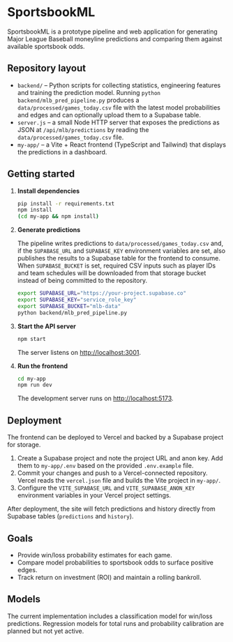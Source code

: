 # SportsbookML

SportsbookML is a prototype pipeline and web application for generating
Major League Baseball moneyline predictions and comparing them against
available sportsbook odds.

## Repository layout

- `backend/` &ndash; Python scripts for collecting statistics, engineering
  features and training the prediction model. Running
  `python backend/mlb_pred_pipeline.py` produces a
  `data/processed/games_today.csv` file with the latest model
  probabilities and edges and can optionally upload them to a Supabase table.
- `server.js` &ndash; a small Node HTTP server that exposes the predictions
  as JSON at `/api/mlb/predictions` by reading the
  `data/processed/games_today.csv` file.
- `my-app/` &ndash; a Vite + React frontend (TypeScript and Tailwind) that
  displays the predictions in a dashboard.

## Getting started

1. **Install dependencies**

   ```bash
   pip install -r requirements.txt
   npm install
   (cd my-app && npm install)
   ```

2. **Generate predictions**

   The pipeline writes predictions to `data/processed/games_today.csv` and, if
   the `SUPABASE_URL` and `SUPABASE_KEY` environment variables are set, also
   publishes the results to a Supabase table for the frontend to consume. When
   `SUPABASE_BUCKET` is set, required CSV inputs such as player IDs and
   team schedules will be downloaded from that storage bucket instead of being
   committed to the repository.

   ```bash
   export SUPABASE_URL="https://your-project.supabase.co"
   export SUPABASE_KEY="service_role_key"
   export SUPABASE_BUCKET="mlb-data"
   python backend/mlb_pred_pipeline.py
   ```

2. **Start the API server**

   ```bash
   npm start
   ```

   The server listens on <http://localhost:3001>.

3. **Run the frontend**

   ```bash
   cd my-app
   npm run dev
   ```

   The development server runs on <http://localhost:5173>.

## Deployment

The frontend can be deployed to Vercel and backed by a Supabase project for
storage.

1. Create a Supabase project and note the project URL and anon key. Add them to
   `my-app/.env` based on the provided `.env.example` file.
2. Commit your changes and push to a Vercel-connected repository. Vercel reads
   the `vercel.json` file and builds the Vite project in `my-app/`.
3. Configure the `VITE_SUPABASE_URL` and `VITE_SUPABASE_ANON_KEY` environment
   variables in your Vercel project settings.

After deployment, the site will fetch predictions and history directly from
Supabase tables (`predictions` and `history`).

## Goals

- Provide win/loss probability estimates for each game.
- Compare model probabilities to sportsbook odds to surface positive edges.
- Track return on investment (ROI) and maintain a rolling bankroll.

## Models

The current implementation includes a classification model for win/loss
predictions. Regression models for total runs and probability calibration
are planned but not yet active.

